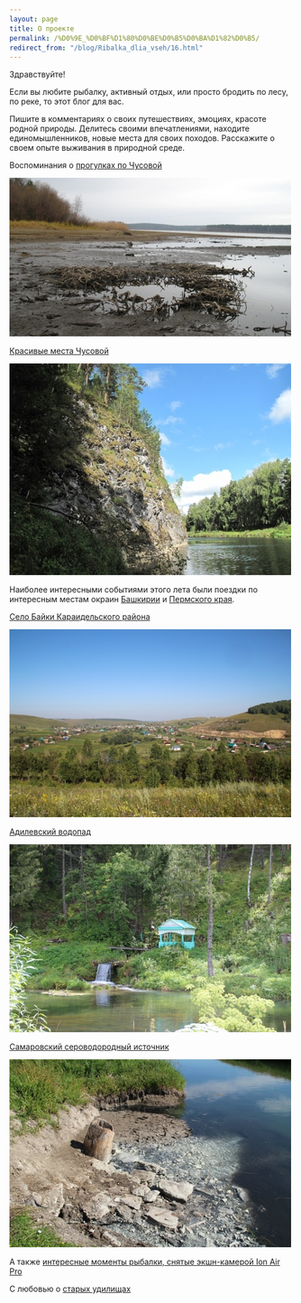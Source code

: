 ```yaml
---
layout: page
title: О проекте
permalink: /%D0%9E_%D0%BF%D1%80%D0%BE%D0%B5%D0%BA%D1%82%D0%B5/
redirect_from: "/blog/Ribalka_dlia_vseh/16.html"
---
```

Здравствуйте!

Если вы любите рыбалку, активный отдых, или просто бродить по лесу, по
реке, то этот блог для вас.

Пишите в комментариях о своих путешествиях, эмоциях, красоте родной природы.
Делитесь своими впечатлениями, находите единомышленников, новые места для
своих походов. Расскажите о своем опыте выживания в природной среде.

Воспоминания о [прогулках по Чусовой][8]

![](/uploads/images/00/00/01/2014/11/08/73675fe67f.jpg)

[Красивые места Чусовой][9]

![](/uploads/images/00/00/01/2014/11/08/d48ebd6020.jpg)

Наиболее интересными событиями этого лета были поездки по интересным
местам окраин [Башкирии][10] и [Пермского края][11].

[Село Байки Караидельского района][12]

![](/uploads/images/00/00/01/2014/09/14/9dcffc8794.jpg)

[Адилевский водопад][13]

![](/uploads/images/00/00/01/2014/09/14/8319126f56.jpg)

[Самаровский сероводородный источник][14]

![](/uploads/images/00/00/01/2014/09/14/2016bb0029.jpg)

А также [интересные моменты рыбалки, снятые экшн-камерой Ion Air Pro][15]

С любовью о [старых удилищах][16]

[1]: /blog/Ribalka_dlia_vseh/
[2]: /blog/riba_osobennosti/
[3]: /blog/nazhivka/
[4]: /blog/sposoby/
[5]: /blog/lesoparki/
[6]: /blog/travel/
[7]: /blog/sapiski_lubitelia/
[8]: /blog/Ribalka_dlia_vseh/1.html
[9]: /blog/Ribalka_dlia_vseh/6.html
[10]: /tag/%D0%91%D0%B0%D1%88%D0%BA%D0%B8%D1%80%D0%B8%D1%8F/
[11]: /tag/%D0%9F%D0%B5%D1%80%D0%BC%D1%81%D0%BA%D0%B8%D0%B9%20%D0%BA%D1%80%D0%B0%D0%B9/
[12]: /blog/travel/653.html
[13]: /blog/travel/652.html
[14]: /blog/travel/650.html
[15]: /blog/Ribalka_dlia_vseh/651.html
[16]: /blog/sapiski_lubitelia/661.html
